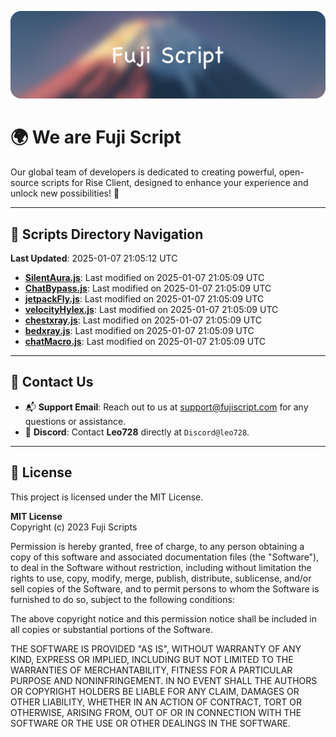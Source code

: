 ![Banner](.github/b.webp)

# 🌍 **We are Fuji Script**

Our global team of developers is dedicated to creating powerful, open-source scripts for Rise Client, designed to enhance your experience and unlock new possibilities! 🌟

---
<!-- SCRIPTS_NAVIGATION_START -->
## 📂 **Scripts Directory Navigation**

**Last Updated**: 2025-01-07 21:05:12 UTC

- **[SilentAura.js](scripts/SilentAura.js)**: Last modified on 2025-01-07 21:05:09 UTC
- **[ChatBypass.js](scripts/ChatBypass.js)**: Last modified on 2025-01-07 21:05:09 UTC
- **[jetpackFly.js](scripts/jetpackFly.js)**: Last modified on 2025-01-07 21:05:09 UTC
- **[velocityHylex.js](scripts/velocityHylex.js)**: Last modified on 2025-01-07 21:05:09 UTC
- **[chestxray.js](scripts/chestxray.js)**: Last modified on 2025-01-07 21:05:09 UTC
- **[bedxray.js](scripts/bedxray.js)**: Last modified on 2025-01-07 21:05:09 UTC
- **[chatMacro.js](scripts/chatMacro.js)**: Last modified on 2025-01-07 21:05:09 UTC

<!-- SCRIPTS_NAVIGATION_END -->

---

## 💬 **Contact Us**  
- 📬 **Support Email**: Reach out to us at [support@fujiscript.com](mailto:support@fujiscript.com) for any questions or assistance.  
- 💬 **Discord**: Contact **Leo728** directly at `Discord@leo728`.

---

## 📜 **License**

This project is licensed under the MIT License.  

**MIT License**  
Copyright (c) 2023 Fuji Scripts  

Permission is hereby granted, free of charge, to any person obtaining a copy of this software and associated documentation files (the "Software"), to deal in the Software without restriction, including without limitation the rights to use, copy, modify, merge, publish, distribute, sublicense, and/or sell copies of the Software, and to permit persons to whom the Software is furnished to do so, subject to the following conditions:  

The above copyright notice and this permission notice shall be included in all copies or substantial portions of the Software.  

THE SOFTWARE IS PROVIDED "AS IS", WITHOUT WARRANTY OF ANY KIND, EXPRESS OR IMPLIED, INCLUDING BUT NOT LIMITED TO THE WARRANTIES OF MERCHANTABILITY, FITNESS FOR A PARTICULAR PURPOSE AND NONINFRINGEMENT. IN NO EVENT SHALL THE AUTHORS OR COPYRIGHT HOLDERS BE LIABLE FOR ANY CLAIM, DAMAGES OR OTHER LIABILITY, WHETHER IN AN ACTION OF CONTRACT, TORT OR OTHERWISE, ARISING FROM, OUT OF OR IN CONNECTION WITH THE SOFTWARE OR THE USE OR OTHER DEALINGS IN THE SOFTWARE.  
